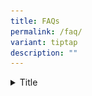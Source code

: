 ```yaml
---
title: FAQs
permalink: /faq/
variant: tiptap
description: ""
---
```

<p></p>
<div data-type="detailGroup" class="isomer-accordion-group isomer-accordion isomer-accordion-white">
<details class="isomer-details">
<summary>Title</summary>
<div data-type="detailsContent" class="isomer-details-content">
<div class="isomer-card-grid">
<div class="isomer-card">
<div class="isomer-card-image">
<div class="isomer-image-wrapper">
<img style="width: 100%" height="auto" width="100%" alt="Placeholder image" src="/images/prof_bernard_tan_hd_1.jpg">
</div>
</div>
<div class="isomer-card-body">
<div class="isomer-card-title">Prof Tan Cheng Yian Bernard</div>
<div class="isomer-card-description">Prof Tan Cheng Yian Bernard Senior Vice-Provost (Undergraduate Education),
National University of Singapore</div>
</div>
</div>
<div class="isomer-card">
<div class="isomer-card-image">
<div class="isomer-image-wrapper">
<img style="width: 100%" height="auto" width="100%" alt="Placeholder image" src="/images/ms_juthika_ramanathan.jpg">
</div>
</div>
<div class="isomer-card-body">
<div class="isomer-card-title">Ms Juthika Ramanathan</div>
<div class="isomer-card-description">Chief Executive (Office of the Chief Justice), Supreme Court of Singapore</div>
</div>
</div>
<div class="isomer-card">
<div class="isomer-card-image">
<div class="isomer-image-wrapper">
<img style="width: 100%" height="auto" width="100%" alt="Placeholder image" src="/images/download.png">
</div>
</div>
<div class="isomer-card-body">
<div class="isomer-card-title">Mr Chin Chi Leong</div>
<div class="isomer-card-description">Deputy Chief Executive Officer (Building Control)/Comissioner of Buildings,
Building and Construction Authority (BCA)</div>
</div>
</div>
</div>
<p></p>
</div>
</details>
</div>
<p></p>